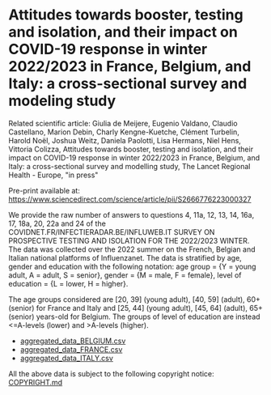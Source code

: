 # Attitudes towards booster, testing and isolation, and their impact on COVID-19 response in winter 2022/2023 in France, Belgium, and Italy: a cross-sectional survey and modeling study

Related scientific article: Giulia de Meijere, Eugenio Valdano, Claudio Castellano, Marion Debin, Charly Kengne-Kuetche, Clément Turbelin, Harold Noël, Joshua Weitz, Daniela Paolotti, Lisa Hermans, Niel Hens, Vittoria Colizza, Attitudes towards booster, testing and isolation, and their impact on COVID-19 response in winter 2022/2023 in France, Belgium, and Italy: a cross-sectional survey and modelling study, The Lancet Regional Health - Europe, "in press"

Pre-print available at: https://www.sciencedirect.com/science/article/pii/S2666776223000327

We provide the raw number of answers to questions 4, 11a, 12, 13, 14, 16a, 17, 18a, 20, 22a and 24 of the COVIDNET.FR/INFECTIERADAR.BE/INFLUWEB.IT SURVEY ON PROSPECTIVE TESTING AND ISOLATION FOR THE 2022/2023 WINTER. The data was collected over the 2022 summer on the French, Belgian and Italian national platforms of Influenzanet.
The data is stratified by age, gender and education with the following notation: 
age group = {Y = young adult, A = adult, S = senior}, 
gender = {M = male, F = female}, 
level of education = {L = lower, H = higher}.

The age groups considered are [20, 39] (young adult), [40, 59] (adult), 60+ (senior) for France and Italy and [25, 44] (young adult), [45, 64] (adult), 65+ (senior) years-old for Belgium. The groups of level of education are instead <=A-levels (lower) and >A-levels (higher).

- [aggregated_data_BELGIUM.csv](data/aggregated_data_BELGIUM.csv)
- [aggregated_data_FRANCE.csv](data/aggregated_data_FRANCE.csv)
- [aggregated_data_ITALY.csv](data/aggregated_data_ITALY.csv)

All the above data is subject to the following copyright notice: [COPYRIGHT.md](data/COPYRIGHT.md)
